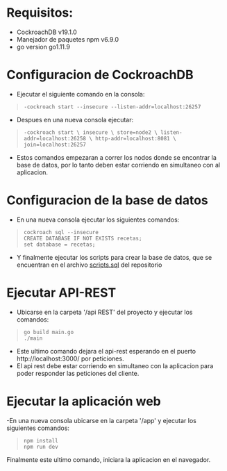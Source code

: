 # Requisitos:
+ CockroachDB  v19.1.0 <br />
+ Manejador de paquetes npm v6.9.0 <br />
+ go version go1.11.9 <br />

# Configuracion de CockroachDB 
+ Ejecutar el siguiente comando en la consola:<br />
>`-cockroach start --insecure --listen-addr=localhost:26257`

+ Despues en una nueva consola ejecutar:<br />
>`-cockroach start \
  insecure \
  store=node2 \
  listen-addr=localhost:26258 \
  http-addr=localhost:8081 \
  join=localhost:26257`
  
+ Estos comandos empezaran a correr los nodos donde se encontrar la base de datos, por lo tanto deben estar corriendo en simultaneo con al aplicacion.


# Configuracion de la base de datos
+ En una nueva consola ejecutar los siguientes comandos:<br />
> `cockroach sql --insecure`<br />
> `CREATE DATABASE IF NOT EXISTS recetas;`<br />
> `set database = recetas;`<br />

+ Y finalmente ejecutar los scripts para crear la base de datos, que se encuentran en el archivo [scripts.sql](https://github.com/Daniel0205/Recetas/blob/master/scripts.sql) del repositorio
	
  
# Ejecutar API-REST
+ Ubicarse en la carpeta '/api REST' del proyecto y ejecutar los comandos:
> `go build main.go`<br />
> `./main`<br />

+ Este ultimo comando dejara el api-rest esperando  en el puerto http://localhost:3000/ por peticiones.
+ El api rest debe estar corriendo en simultaneo con la aplicacion para poder responder las peticiones del cliente.

# Ejecutar la aplicación web
-En una nueva consola ubicarse en la carpeta '/app' y ejecutar los siguientes comandos:
> `npm install`<br />
> `npm run dev`<br />

Finalmente este ultimo comando, iniciara la aplicacion en el navegador.

